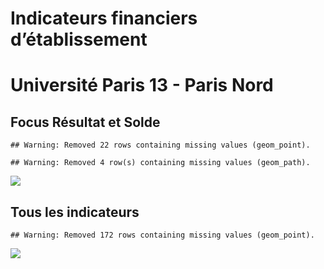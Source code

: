 Indicateurs financiers d’établissement
================

# Université Paris 13 - Paris Nord

## Focus Résultat et Solde

    ## Warning: Removed 22 rows containing missing values (geom_point).

    ## Warning: Removed 4 row(s) containing missing values (geom_path).

![](université_paris_13___paris_nord_files/figure-gfm/etab.focus-1.png)<!-- -->

## Tous les indicateurs

    ## Warning: Removed 172 rows containing missing values (geom_point).

![](université_paris_13___paris_nord_files/figure-gfm/etab-1.png)<!-- -->
